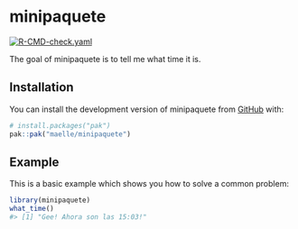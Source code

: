 
<!-- README.md is generated from README.Rmd. Please edit that file -->

# minipaquete

<!-- badges: start -->

[![R-CMD-check.yaml](https://github.com/maelle/minipaquete/actions/workflows/R-CMD-check.yaml/badge.svg)](https://github.com/maelle/minipaquete/actions/workflows/R-CMD-check.yaml)
<!-- badges: end -->

The goal of minipaquete is to tell me what time it is.

## Installation

You can install the development version of minipaquete from
[GitHub](https://github.com/) with:

``` r
# install.packages("pak")
pak::pak("maelle/minipaquete")
```

## Example

This is a basic example which shows you how to solve a common problem:

``` r
library(minipaquete)
what_time()
#> [1] "Gee! Ahora son las 15:03!"
```
